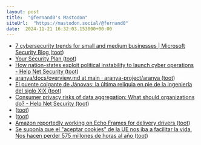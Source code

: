 ```yaml
---
layout: post
title:  "@fernand0's Mastodon"
siteUrl:  "https://mastodon.social/@fernand0"
date:  2024-11-21 16:32:03.153000+00:00
---
```

*  [7 cybersecurity trends for small and medium businesses \| Microsoft Security Blog ](https://www.microsoft.com/en-us/security/blog/2024/10/31/7-cybersecurity-trends-and-tips-for-small-and-medium-businesses-to-stay-protected) ([toot](https://mastodon.social/@fernand0/113521899808057679))
*  [Your Security Plan ](https://ssd.eff.org/module/your-security-pla) ([toot](https://mastodon.social/@fernand0/113521638797262566))
*  [How nation-states exploit political instability to launch cyber operations - Help Net Security ](https://www.helpnetsecurity.com/2024/10/15/ismael-valenzuela-blackberry-political-instability-cyber-operations) ([toot](https://mastodon.social/@fernand0/113520900477237246))
*  [aranya/docs/overview.md at main · aranya-project/aranya ](https://github.com/aranya-project/aranya/blob/main/docs/overview.m) ([toot](https://mastodon.social/@fernand0/113520680348291837))
*  [El puente colgante de Jánovas: la última reliquia en pie de la ingeniería del siglo XIX ](https://www.xataka.com/magnet/puente-colgante-janovas-ultima-reliquia-pie-ingenieria-siglo-xix-) ([toot](https://mastodon.social/@fernand0/113520460859899168))
*  [Consumer privacy risks of data aggregation: What should organizations do? - Help Net Security ](https://www.helpnetsecurity.com/2024/11/07/data-privacy-risks) ([toot](https://mastodon.social/@fernand0/113520264410705438))
*  [ ](https://mastodon.social/users/fernand0/statuses/113519924622965847/activity) ([toot](https://mastodon.social/users/fernand0/statuses/113519924622965847/activity))
*  [ ](https://mastodon.social/users/fernand0/statuses/113519923648223486/activity) ([toot](https://mastodon.social/users/fernand0/statuses/113519923648223486/activity))
*  [Amazon reportedly working on Echo Frames for delivery drivers ](https://www.theverge.com/2024/11/11/24293500/amazon-echo-frames-delivery-drivers-smart-glasses-wearable) ([toot](https://mastodon.social/@fernand0/113519239348031460))
*  [Se suponía que el "aceptar cookies" de la UE nos iba a facilitar la vida. Nos hacen perder 575 millones de horas al año ](https://www.xataka.com/legislacion-y-derechos/los-avisos-de-cookies-de-la-ue-tenian-buenas-intenciones-son-un-desastre-que-nos-hace-perder-millones-de-horas-al-an) ([toot](https://mastodon.social/@fernand0/113518565411947949))
